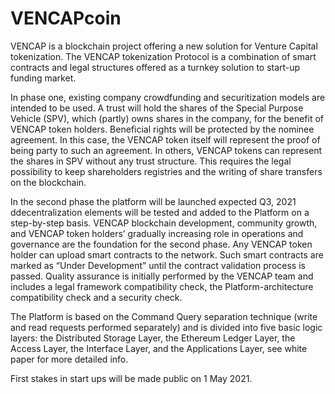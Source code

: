 # VENCAPcoin

VENCAP is a blockchain project offering a new solution for Venture Capital tokenization. The VENCAP tokenization Protocol is a combination of smart contracts and legal structures offered as a turnkey solution to start-up funding market.

In phase one, existing company crowdfunding and securitization models are intended to be used. A trust will hold the shares of the Special Purpose Vehicle (SPV), which (partly) owns shares in the company, for the benefit of VENCAP token holders. Beneficial rights will be protected by the nominee agreement. In this case, the VENCAP token itself will represent the proof of being party to such an agreement. In others, VENCAP tokens can represent the shares in SPV without any trust structure. This requires the legal possibility to keep shareholders registries and the writing of share transfers on the blockchain.

In the second phase the platform will be launched expected Q3, 2021 ddecentralization elements will be tested and added to the Platform on a step-by-step basis. VENCAP blockchain development, community growth, and VENCAP token holders’ gradually increasing role in operations and governance are the foundation for the second phase. Any VENCAP token holder can upload smart contracts to the network. Such smart contracts are marked as “Under Development” until the contract validation process is passed. Quality assurance is initially performed by the VENCAP team and includes a legal framework compatibility check, the Platform-architecture compatibility check and a security check.

The Platform is based on the Command Query separation technique (write and read requests performed separately) and is divided into five basic logic layers: the Distributed Storage Layer, the Ethereum Ledger Layer, the Access Layer, the Interface Layer, and the Applications Layer, see white paper for more detailed info.


First stakes in start ups will be made public on 1 May 2021.
